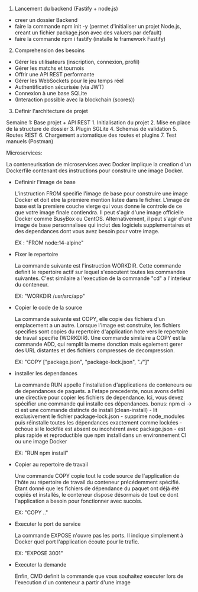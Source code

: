 1. Lancement du backend (Fastify + node.js)

- creer un dossier Backend
- faire la commande npm init -y (permet d'initialiser un projet Node.js, creant un fichier package.json avec des valuers par default)
- faire la commande npm i fastify (installe le framework Fastify)

2. Comprehension des besoins

- Gérer les utilisateurs (inscription, connexion, profil)
- Gérer les matchs et tournois
- Offrir une API REST performante
- Gérer les WebSockets pour le jeu temps réel
- Authentification sécurisée (via JWT)
- Connexion à une base SQLite
- (Interaction possible avec la blockchain (scores))

3. Definir l'architecture de projet


Semaine 1: Base projet + API REST
    1. Initialisation du projet
    2. Mise en place de la structure de dossier
    3. Plugin SGLite
    4. Schemas de validation
    5. Routes REST
    6. Chargement automatique des routes et plugins
    7. Test manuels (Postman)


Microservices: 

La conteneurisation de microservices avec Docker implique la creation d'un Dockerfile contenant des instructions pour construire une image Docker.

- Defininir l'image de base

  L'instruction FROM specifie l'image de base pour construire une image Docker et doit etre la premiere mention listee dans le fichier. L'image de base est la premiere couche vierge qui vous donne le controle de ce que votre image finale contiendra. Il peut s'agir d'une image officielle Docker comme BusyBox ou CentOS. Alternativement, il peut s'agir d'une image de base personnalisee qui inclut des logiciels supplementaires et des dependances dont vous avez besoin pour votre image.

  EX : "FROM node:14-alpine"

- Fixer le repertoire

    La commande suivante est l'instruction WORKDIR. Cette commande definit le repertoire actif sur lequel s'executent toutes les commandes suivantes. C'est similaire a l'execution de la commande "cd" a l'interieur du conteneur.
    
    EX: "WORKDIR /usr/src/app"

- Copier le code de la source

    La commande suivante est COPY, elle copie des fichiers d'un emplacement a un autre. Lorsque l'image est construite, les fichiers specifies sont copies du repertoire d'application hote vers le repertoire de travail specifie (WORKDIR).
    Une commande similaire a COPY est la commande ADD, qui remplit la meme donction mais egalement gerer des URL distantes et des fichiers compresses de decompression.

    EX: "COPY ["package.json", "package-lock.json", "./"]"

- installer les dependances

    La commande RUN appelle l'installation d'applications de conteneurs ou de dependances de paquets. a l'etape precedente, nous avons defini une directive pour copier les fichiers de dependance. Ici, vous devez spécifier une commande qui installe ces dépendances. 
    bonus: npm ci -> ci est une commande distincte de install (clean-install)
        - lit exclusivement le fichier package-lock.json
        - supprime node_modules puis réinstalle toutes les dépendances exactement comme lockées
        - échoue si le lockfile est absent ou incohérent avec package.json
        - est plus rapide et reproductible que npm install dans un environnement CI ou une image Docker

    EX: "RUN npm install"

- Copier au repertoire de travail

    Une commande COPY copie tout le code source de l'application de l'hôte au répertoire de travail du conteneur précédemment spécifié. Étant donné que les fichiers de dépendance du paquet ont déjà été copiés et installés, le conteneur dispose désormais de tout ce dont l'application a besoin pour fonctionner avec succès.

    EX: "COPY .."

- Executer le port de service

    La commande EXPOSE n'ouvre pas les ports. Il indique simplement à Docker quel port l'application écoute pour le trafic.

    EX: "EXPOSE 3001"

- Executer la demande

    Enfin, CMD definit la commande que vous souhaitez executer lors de l'execution d'un conteneur a partir d'une image
